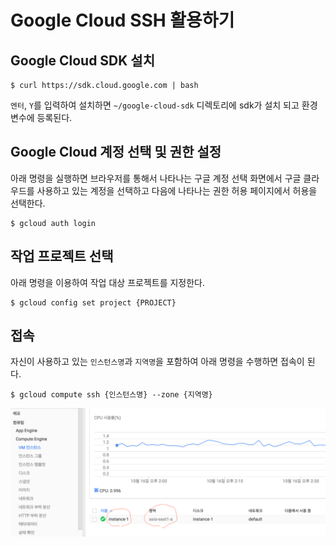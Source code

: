 # Google Cloud SSH 활용하기

## Google Cloud SDK 설치

```
$ curl https://sdk.cloud.google.com | bash
```

`엔터`, `Y`를 입력하여 설치하면 `~/google-cloud-sdk` 디렉토리에 sdk가 설치 되고 환경변수에 등록된다.

## Google Cloud 계정 선택 및 권한 설정

아래 명령을 실행하면 브라우저를 통해서 나타나는 구글 계정 선택 화면에서 구글 클라우드를 사용하고 있는 계정을 선택하고 다음에 나타나는 권한 허용 페이지에서 허용을 선택한다.

```
$ gcloud auth login
```

## 작업 프로젝트 선택

아래 명령을 이용하여 작업 대상 프로젝트를 지정한다.

```
$ gcloud config set project {PROJECT}
```

## 접속

자신이 사용하고 있는 `인스턴스명`과 `지역명`을 포함하여 아래 명령을 수행하면 접속이 된다.

```
$ gcloud compute ssh {인스턴스명} --zone {지역명}
```

![using_ssh_on_mac_00](using_ssh_on_mac_00.png)
